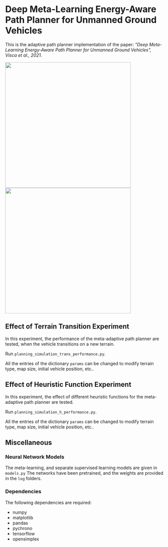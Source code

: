 # Deep Meta-Learning Energy-Aware Path Planner for Unmanned Ground Vehicles
This is the adaptive path planner implementation of the paper: *"Deep Meta-Learning Energy-Aware Path Planner for Unmanned Ground Vehicles", Visca et al., 2021*.

<img src="https://github.com/picchius94/META-UGV/blob/main/transition.gif" width="400"> <img src="https://github.com/picchius94/META-UGV/blob/main/transition2.gif" width="400">

## Effect of Terrain Transition Experiment
In this experiment, the performance of the meta-adaptive path planner are tested, when the vehicle transitions on a new terrain.

Run `planning_simulation_trans_performance.py`.

All the entries of the dictionary `params` can be changed to modify terrain type, map size, initial vehicle position, etc..

## Effect of Heuristic Function Experiment
In this experiment, the effect of different heuristic functions for the meta-adaptive path planner are tested.

Run `planning_simulation_h_performance.py`.

All the entries of the dictionary `params` can be changed to modify terrain type, map size, initial vehicle position, etc..

## Miscellaneous
### Neural Network Models
The meta-learning, and separate supervised learning models are given in `models.py`
The networks have been pretrained, and the weights are provided in the `log` folders.

### Dependencies
The following dependencies are required:
- numpy
- matplotlib
- pandas
- pychrono
- tensorflow
- opensimplex


